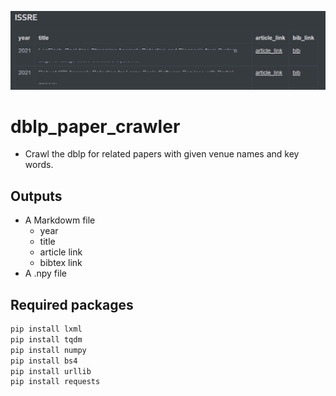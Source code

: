 ![img](output_example_0.png)

# dblp_paper_crawler
- Crawl the dblp for related papers with given venue names and key words.

## Outputs

- A Markdowm file 
  - year
  - title
  - article link
  - bibtex link
- A .npy file

## Required packages

```python
pip install lxml
pip install tqdm
pip install numpy
pip install bs4
pip install urllib
pip install requests
```
 
